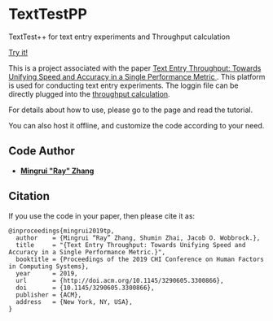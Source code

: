 # TextTestPP
TextTest++ for text entry experiments and Throughput calculation 

[Try it!](https://drustz.com/TextTestPP/)

This is a project associated with the paper [Text Entry Throughput: Towards Unifying Speed and Accuracy in a Single Performance Metric
](https://dl.acm.org/citation.cfm?doid=3290605.3300866). This platform is used for conducting text entry experiments. The loggin file can
be directly plugged into the [throughput calculation](https://github.com/DrustZ/Throughput).

For details about how to use, please go to the page and read the tutorial. 

You can also host it offline, and customize the code according to your need.


## Code Author

* [**Mingrui "Ray" Zhang**](http://drustz.com)

## Citation
If you use the code in your paper, then please cite it as:

```
@inproceedings{mingrui2019tp,
  author    = {Mingrui “Ray” Zhang, Shumin Zhai, Jacob O. Wobbrock.},
  title     = "{Text Entry Throughput: Towards Unifying Speed and Accuracy in a Single Performance Metric.}",
  booktitle = {Proceedings of the 2019 CHI Conference on Human Factors in Computing Systems},
  year      = 2019,
  url 		= {http://doi.acm.org/10.1145/3290605.3300866},
  doi 		= {10.1145/3290605.3300866},
  publisher = {ACM},
  address 	= {New York, NY, USA},
}
```
